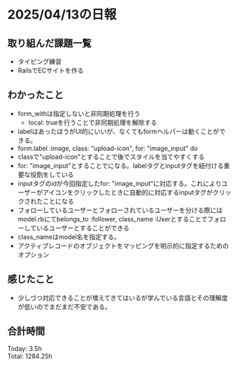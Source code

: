 # 2025/04/13の日報
## 取り組んだ課題一覧
* タイピング練習
*  RailsでECサイトを作る
## わかったこと
* form_withは指定しないと非同期処理を行う
  *  local: trueを行うことで非同期処理を解除する
*  labelはあったほうがUI的にいいが、なくてもformヘルパーは動くことができる。
*  form.label :image, class: "upload-icon", for: "image_input" do
  *  classで"upload-icon"とすることで後でスタイルを当てやすくする
  *  for: "image_input”とすることで<label for ="image_input">になる。labelタグとinputタグを紐付ける重要な役割をしている
  *  inputタグのidが今回指定したfor: "image_input”に対応する。これによりユーザーがアイコンをクリックしたときに自動的に対応するinputタグがクリックされたことになる
*  フォローしているユーザーとフォローされているユーザーを分ける際にはmodel.rbにてbelongs_to :follower, class_name :Userとすることでフォローしているユーザーとすることができる
  *  class_nameはmodel名を指定する。
  *  アクティブレコードのオブジェクトをマッピングを明示的に指定するためのオプション     
## 感じたこと
* 少しづつ対応できることが増えてきてはいるが学んでいる言語とその理解度が低いのでまだまだ不安である。
##  合計時間 
Today: 3.5h<br>
Total: 1284.25h
